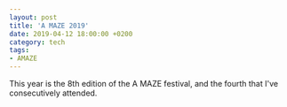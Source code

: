 ```yaml
---
layout: post
title: 'A MAZE 2019'
date: 2019-04-12 18:00:00 +0200
category: tech
tags:
- AMAZE
---
```


This year is the 8th edition of the A MAZE festival, and the fourth that I've consecutively attended. 
